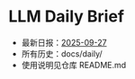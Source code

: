 # LLM Daily Brief

- 最新日报：[2025-09-27](./daily/2025-09-27.md)
- 所有历史：docs/daily/
- 使用说明见仓库 README.md
